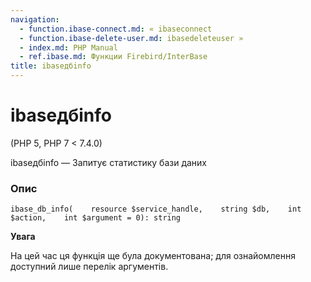 ```yaml
---
navigation:
  - function.ibase-connect.md: « ibaseconnect
  - function.ibase-delete-user.md: ibasedeleteuser »
  - index.md: PHP Manual
  - ref.ibase.md: Функции Firebird/InterBase
title: ibaseдбinfo
---
```

# ibaseдбinfo

(PHP 5, PHP 7 < 7.4.0)

ibaseдбinfo — Запитує статистику бази даних

### Опис

```methodsynopsis
ibase_db_info(    resource $service_handle,    string $db,    int $action,    int $argument = 0): string
```

**Увага**

На цей час ця функція ще була документована; для ознайомлення доступний лише перелік аргументів.

